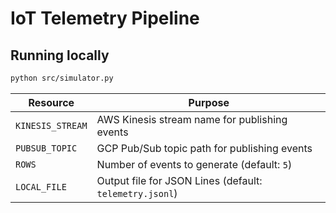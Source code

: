 # IoT Telemetry Pipeline


## Running locally



```bash
python src/simulator.py
```



| Resource | Purpose |
|---------|---------|
| `KINESIS_STREAM` | AWS Kinesis stream name for publishing events |
| `PUBSUB_TOPIC` | GCP Pub/Sub topic path for publishing events |
| `ROWS` | Number of events to generate (default: `5`) |
| `LOCAL_FILE` | Output file for JSON Lines (default: `telemetry.jsonl`) |



